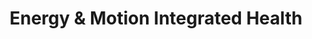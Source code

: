 ---
title: "Energy & Motion Integrated Health"
url: /crafers/energy-und-motion-integrated-health/
shop: Allgemein
---